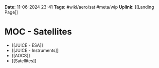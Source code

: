 **Date:** 11-06-2024 23-41
**Tags:** #wiki/aero/sat #meta/wip 
**Uplink:** [[Landing Page]]

# MOC - Satellites
- [[JUICE - ESA]]
- [[JUICE - Instruments]]
- [[AOCS]]
- [[Satellites]]
